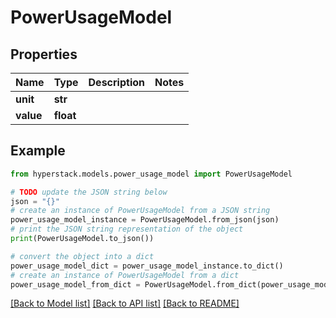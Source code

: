 # PowerUsageModel


## Properties

Name | Type | Description | Notes
------------ | ------------- | ------------- | -------------
**unit** | **str** |  | 
**value** | **float** |  | 

## Example

```python
from hyperstack.models.power_usage_model import PowerUsageModel

# TODO update the JSON string below
json = "{}"
# create an instance of PowerUsageModel from a JSON string
power_usage_model_instance = PowerUsageModel.from_json(json)
# print the JSON string representation of the object
print(PowerUsageModel.to_json())

# convert the object into a dict
power_usage_model_dict = power_usage_model_instance.to_dict()
# create an instance of PowerUsageModel from a dict
power_usage_model_from_dict = PowerUsageModel.from_dict(power_usage_model_dict)
```
[[Back to Model list]](../README.md#documentation-for-models) [[Back to API list]](../README.md#documentation-for-api-endpoints) [[Back to README]](../README.md)


